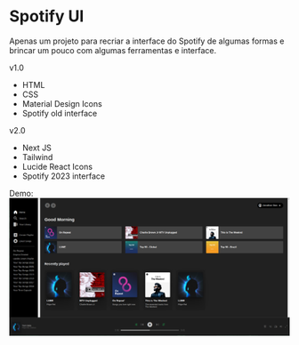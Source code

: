 
# Spotify UI

Apenas um projeto para recriar a interface do Spotify de algumas formas e brincar um pouco com algumas ferramentas e interface.

v1.0
- HTML
- CSS
- Material Design Icons
- Spotify old interface

v2.0
- Next JS
- Tailwind
- Lucide React Icons
- Spotify 2023 interface

Demo:
![Demo img](demo.png)
